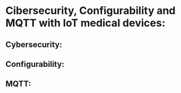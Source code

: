 # Cibersecurity, Configurability and MQTT with IoT medical devices:



## Cybersecurity:

## Configurability:

## MQTT:
